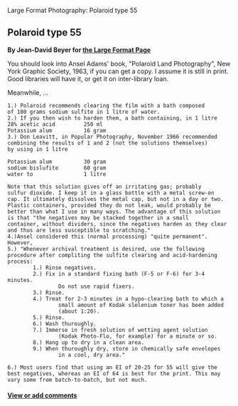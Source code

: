 Large Format Photography: Polaroid type 55

Polaroid type 55
----------------

**By Jean-David Beyer for [the Large Format Page](.)**

You should look into Ansel Adams' book, "Polaroid Land Photography", New
York Graphic Society, 1963, if you can get a copy. I assume it is still
in print. Good libraries will have it, or get it on inter-library loan.

Meanwhile, ...


    1.) Polaroid recommends clearing the film with a bath composed
    of 180 grams sodium sulfite in 1 litre of water.
    2.) If you then wish to harden them, a bath containing, in 1 litre
    28% acetic acid         250 ml
    Potassium alum          16 gram
    3.) Don Leavitt, in Popular Photography, November 1966 recommended
    combining the results of 1 and 2 (not the solutions themselves)
    by using in 1 litre

    Potassium alum          30 gram
    sodium bislufite        60 gram
    water to                1 litre

    Note that this solution gives off an irritating gas; probably
    sulfur dioxide. I keep it in a glass bottle with a metal screw-on
    cap. It ultimately dissolves the metal cap, but not in a day or two.
    Plastic containers, provided they do not leak, would probably be
    better than what I use in many ways. The advantage of this solution
    is that "the negatives may be stacked together in a small
    container, without dividers, since the negatives harden as they clear
    and thus are less susceptible to scratching."
    4.)Ansel considered this (normal processing) "quite permanent".
    However,
    5.) "Whenever archival treatment is desired, use the following
    procedure after compliting the sulfite clearing and acid-hardening
    process:
            1.) Rinse negatives.
            2.) Fix in a standard fixing bath (F-5 or F-6) for 3-4 minutes.
                    Do not use rapid fixers.
            3.) Rinse.
            4.) Treat for 2-3 minutes in a hypo-clearing bath to which a
                    small amount of Kodak slelenium toner has been added
                    (about 1:20).
            5.) Rinse.
            6.) Wash thuroughly.
            7.) Immerse in fresh solution of wetting agent solution
                    (Kodak Photo-Flo, for example) for a minute or so.
            8.) Hang up to dry in a clean area.
            9.) When thuroughly dry, store in chemically safe envelopes
                    in a cool, dry area."

    6.) Most users find that using an EI of 20-25 for 55 will give the
    best negatives, whereas an EI of 64 is best for the print. This may
    vary some from batch-to-batch, but not much.

#### [View or add comments](http://www.greenspun.com/com/qtluong/photography/lf/polaroid55.html)

